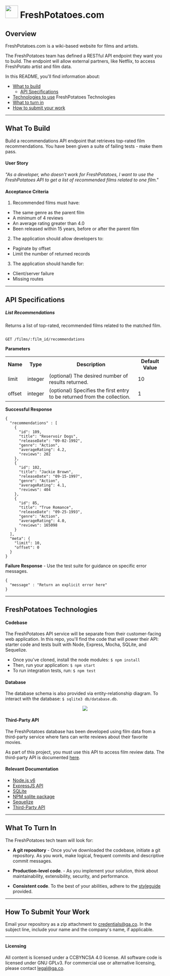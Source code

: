 # <img src="https://potatoes.ahdb.org.uk/sites/default/files/150824_Potato_4PRINT-Kindred-v1-A5%20cropped.jpg" width="40px"> FreshPotatoes.com

## Overview

FreshPotatoes.com is a wiki-based website for films and artists.  

The FreshPotatoes team has defined a RESTful API endpoint they want you to build. The endpoint will allow external partners, like Netflix, to access FreshPotato artist and film data.

In this README, you'll find information about:

* [What to build](#what-to-build)
  * [API Specifications](#api-specifications)
* [Technologies to use](#freshpotatoes-technologies)
FreshPotatoes Technologies
* [What to turn in](#what-to-turn-in)
* [How to submit your work](#how-to-submit-your-work)

---
## What To Build

Build a recommendations API endpoint that retrieves top-rated film recommendations.  You have been given a suite of failing tests - make them pass.

#### User Story

*"As a developer, who doesn't work for FreshPotatoes, I want to use the FreshPotatoes API to get a list of recommended films related to one film."*

#### Acceptance Criteria

1) Recommended films must have:
  * The same genre as the parent film
  * A minimum of 4 reviews
  * An average rating greater than 4.0
  * Been released within 15 years, before or after the parent film


2) The application should allow developers to:
  * Paginate by offset
  * Limit the number of returned records


3) The application should handle for:
  * Client/server failure
  * Missing routes



---

## API Specifications

##### List Recommendations

Returns a list of top-rated, recommended films related to the matched film.

```

GET /films/:film_id/recommendations

```

**Parameters**

<table>
  <tr>
    <th>Name</th>
    <th>Type</th>
    <th>Description</th>
    <th>Default Value</th>
  </tr>
  <tr>
    <td>limit</td>
    <td>integer</td>
    <td>(optional)
The desired number of results returned.</td>
    <td>10</td>
  </tr>
  <tr>
    <td>offset</td>
    <td>integer</td>
    <td>(optional)
Specifies the first entry to be returned from the collection.
    <td>1</td>
  </tr>
</table>


**Successful Response**

```
{
  "recommendations" : [
    {
      "id": 109,
      "title": "Reservoir Dogs",
      "releaseDate": "09-02-1992",
      "genre": "Action",
      "averageRating": 4.2,
      "reviews": 202
    },
    {
      "id": 102,
      "title": "Jackie Brown",
      "releaseDate": "09-15-1997",
      "genre": "Action",
      "averageRating": 4.1,
      "reviews": 404
    },
    {
      "id": 85,
      "title": "True Romance",
      "releaseDate": "09-25-1993",
      "genre": "Action",
      "averageRating": 4.0,
      "reviews": 165098
    }
  ],
  "meta": {
    "limit": 10,
    "offset": 0
  }
}

```

**Failure Response** - Use the test suite for guidance on specific error messages.

```
{
  "message" : "Return an explicit error here"
}
```



---


## FreshPotatoes Technologies

#### Codebase

The FreshPotatoes API service will be separate from their customer-facing web application.  In this repo, you'll find the code that will power their API: starter code and tests built with Node, Express, Mocha, SQLite, and Sequelize.

* Once you’ve cloned, install the node modules: `$ npm install`
* Then, run your application:  `$ npm start`
* To run integration tests, run: `$ npm test`

#### Database

The database schema is also provided via entity-relationship diagram. To interact with the database: `$ sqlite3 db/database.db`.

<p align="center">
  <img src="https://i.imgur.com/eAuzbPZ.png">
</p>


#### Third-Party API

The FreshPotatoes database has been developed using film data from a third-party service where fans can write reviews about their favorite movies.  

As part of this project, you must use this API to access film review data.  The third-party API is documented [here](third-party-api.md).

#### Relevant Documentation

* [Node.js v6](https://nodejs.org/dist/latest-v6.x/docs/api/)
* [ExpressJS API](http://expressjs.com/en/4x/api.html)
* [SQLite](https://www.sqlite.org/docs.html)
* [NPM sqlite package](https://www.npmjs.com/package/sqlite)
* [Sequelize](http://docs.sequelizejs.com/en/v3/)
* [Third-Party API](third-party-api.md)

---

## What To Turn In

The FreshPotatoes tech team will look for:

* **A git repository** - Once you've downloaded the codebase, initiate a git repository.  As you work, make logical, frequent commits and descriptive commit messages.

* **Production-level code**. - As you implement your solution, think about maintainability, extensibility, security, and performance.

* **Consistent code**. To the best of your abilities, adhere to the [styleguide](styleguide.md) provided.


---

## How To Submit Your Work

Email your repository as a zip attachment to
<a href="mailto:credentials@ga.co">credentials@ga.co</a>.  In the subject line, include your name and the company's name, if applicable.

---

#### Licensing
All content is licensed under a CC­BY­NC­SA 4.0 license.
All software code is licensed under GNU GPLv3. For commercial use or alternative licensing, please contact legal@ga.co.

